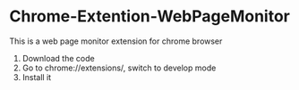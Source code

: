 # Chrome-Extention-WebPageMonitor
This is a web page monitor extension for chrome browser

1. Download the code
2. Go to chrome://extensions/, switch to develop mode 
2. Install it
